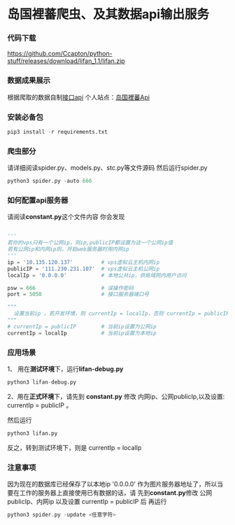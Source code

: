 # 岛国裡蕃爬虫、及其数据api输出服务
### 代码下载
https://github.com/Ccapton/python-stuff/releases/download/lifan_1.1/lifan.zip

### 数据成果展示
根据爬取的数据自制[接口api](http://ccapton.fun/lifan)  个人站点：[岛国裡蕃Api](http://ccapton.fun/lifan)

### 安装必备包
```python
pip3 install -r requirements.txt
```

### 爬虫部分
请详细阅读spider.py、models.py、stc.py等文件源码
然后运行spider.py
```python
python3 spider.py -auto 666
```
### 如何配置api服务器
请阅读**constant.py**这个文件内容
你会发现
```python

'''
若你的vps只有一个公网ip，则ip,publicIP都设置为这一个公网ip值
若有公网ip和内网ip则，开启web服务器时用内网ip
'''
ip = '10.135.120.137'         # vps虚拟云主机内网ip
publicIP = '111.230.231.107'  # vps虚拟云主机公网ip
localIp = '0.0.0.0'           # 本地公共ip，供局域网内用户访问

psw = 666                     # 误操作密码
port = 5050                   # 接口服务器端口号

"""
  设置当前ip ，若开发环境，则 currentIp = localIp，否则 currentIp = publicIP
"""
# currentIp = publicIP        # 当前ip设置为公网ip
currentIp = localIp           # 当前ip设置为本地ip
```
### 应用场景
1、 用在**测试环境**下，运行**lifan-debug.py**
```python
python3 lifan-debug.py
```

2、用在**正式环境**下，请先到 **constant.py** 修改  内网ip、公网publicIp,以及设置:
currentIp = publicIP 。

然后运行
```python
python3 lifan.py
```
反之，转到测试环境下，则是 currentIp = localIp

### 注意事项
因为现在的数据库已经保存了以本地ip '0.0.0.0' 作为图片服务器地址了，所以当要在工作的服务器上直接使用已有数据的话，请
先到**constant.py**修改 公网publicIp、内网ip 以及设置 currentIp = publicIP 后 再运行
```python
python3 spider.py -update <任意字符>
```
